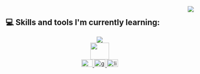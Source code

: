 <img align="right" src="https://visitor-badge.laobi.icu/badge?page_id=matheusgasparx.matheusgasparx" />
<h2>💻 Skills and tools I'm currently learning:</h2>

<div align="center">
  <a href="https://github.com/matheusgasparx">
    <img src="https://skillicons.dev/icons?i=javascript,typescript,vue,nuxt,react,nextjs,nodejs,tailwind,figma,vitest,cypress,redis,aws,firebase,git" />
  </a>
</div>

<div align="center">
  <img src="https://user-images.githubusercontent.com/74038190/212284087-bbe7e430-757e-4901-90bf-4cd2ce3e1852.gif" width="50" height="45" />
</div>
  
<div align="center">
    <a href="https://instagram.com/matheusgasparx" target="_blank">
      <img src="https://skillicons.dev/icons?i=instagram" width="30" height="20" />
    </a>
    <a href="mailto:contatomatheusgaspar@gmail.com" target="_blank">
      <img src="https://skillicons.dev/icons?i=gmail" width="30" height="20" alt="gmailLogo" />
    </a>
    <a href="https://www.linkedin.com/in/mgaspardev/" target="_blank">
      <img src="https://skillicons.dev/icons?i=linkedin" width="30" height="20" alt="linkedinLogo" />
    </a>
</div>

